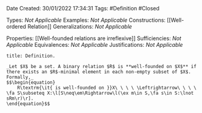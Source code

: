 <br />
<br />

Date Created: 30/01/2022 17:34:31
Tags: #Definition #Closed 

Types: _Not Applicable_
Examples: _Not Applicable_
Constructions: [[Well-ordered Relation]]
Generalizations: _Not Applicable_

Properties: [[Well-founded relations are irreflexive]]
Sufficiencies: _Not Applicable_
Equivalences: _Not Applicable_
Justifications: _Not Applicable_

``` ad-Definition
title: Definition.

_Let $X$ be a set. A binary relation $R$ is **well-founded on $X$** if there exists an $R$-minimal element in each non-empty subset of $X$. Formally,_
$$\begin{equation}
    R\textrm{\it{ is well-founded on }}X\ \ \ \ \Leftrightarrow\ \ \ \ \fa S\subseteq X:\l[S\neq\em\Rightarrow\l(\ex m\in S,\fa s\in S:\lnot sRm\r)\r].
\end{equation}$$

```

